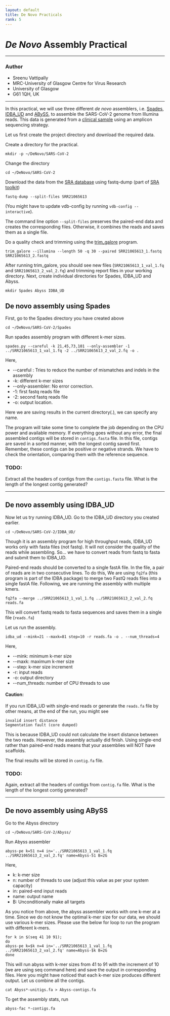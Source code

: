 ```yaml
---
layout: default
title: De Novo Practicals
rank: 5
---
```


# *De Novo* Assembly Practical
---

### Author

- Sreenu Vattipally
- MRC-University of Glasgow Centre for Virus Research
- University of Glasgow
- G61 1QH, UK

---

In this practical, we will use three different *de novo* assemblers, i.e. [Spades](https://github.com/ablab/spades), [IDBA_UD](https://github.com/loneknightpy/idba) and [ABySS](https://github.com/bcgsc/abyss), to assemble the SARS-CoV-2 genome from Illumina reads. This data is generated from a [clinical sample](https://www.ncbi.nlm.nih.gov/sra/?term=SRR21065613) using an amplicon sequencing strategy.

Let us first create the project directory and download the required data.

Create a directory for the practical. 
```
mkdir -p ~/DeNovo/SARS-CoV-2 
```

Change the directory
```
cd ~/DeNovo/SARS-CoV-2
```

Download the data from the [SRA database](https://ncbi.nlm.nih.gov/sra) using fastq-dump (part of [SRA toolkit](https://github.com/ncbi/sra-tools))
```
fastq-dump --split-files SRR21065613
```

(You might have to update vdb-config by running `vdb-config --interactive`). 

The command line option `--split-files` preserves the paired-end data and creates the corresponding files. Otherwise, it combines the reads and saves them as a single file. 

Do a quality check and trimming using the [trim_galore](https://github.com/FelixKrueger/TrimGalore) program.
```
trim_galore --illumina --length 50 -q 30 --paired SRR21065613_1.fastq SRR21065613_2.fastq
```

After running trim_galore,  you should see new files (`SRR21065613_1_val_1.fq` and `SRR21065613_2_val_2.fq`) and trimming report files in your working directory. Next, create individual directories for Spades, IDBA_UD and Abyss.

```
mkdir Spades Abyss IDBA_UD
```

## De novo assembly using Spades 

First, go to the Spades directory you have created above
```
cd ~/DeNovo/SARS-CoV-2/Spades
```

Run spades assembly program with different k-mer sizes.
```
spades.py --careful -k 21,45,73,101 --only-assembler -1 ../SRR21065613_1_val_1.fq -2 ../SRR21065613_2_val_2.fq -o .
```

Here,

- --careful : Tries to reduce the number of mismatches and indels in the assembly   
- -k: different k-mer sizes
- --only-assembler: No error correction.
- -1: first fastq reads file
- -2: second fastq reads file
- -o: output location. 

Here we are saving results in the current directory(.), we can specify any name.

The program will take some time to complete the job depending on the CPU power and available memory. If everything goes without any error, the final assembled contigs will be stored in `contigs.fasta` file. In this file, contigs are saved in a sorted manner, with the longest contig saved first. Remember, these contigs can be positive or negative strands. We have to check the orientation, comparing them with the reference sequence.

### TODO: 
Extract all the headers of contigs from the `contigs.fasta` file. 
What is the length of the longest contig generated?

---

## De novo assembly using IDBA_UD

Now let us try running IDBA_UD. Go to the IDBA_UD directory you created earlier. 
```
cd ~/DeNovo/SARS-CoV-2/IDBA_UD/
```

Though it is an assembly program for high throughput reads, IDBA_UD works only with fasta files (not fastq). It will not consider the quality of the reads while assembling. So... we have to convert reads from fastq to fasta and submit them to IDBA_UD.

Paired-end reads should be converted to a single fastA file. In the file, a pair of reads are in two consecutive lines. To do this, We are using `fq2fa` (this program is part of the IDBA package) to merge two FastQ reads files into a single fastA file. Following, we are running the assembly with multiple kmers.

```
fq2fa --merge ../SRR21065613_1_val_1.fq ../SRR21065613_2_val_2.fq reads.fa 
```

This will convert fastq reads to fasta sequences and saves them in a single file (`reads.fa`)

Let us run the assembly.
```
idba_ud --mink=21 --maxk=81 step=10 -r reads.fa -o . --num_threads=4
```


Here,

- --mink: minimum k-mer size
- --maxk: maximum k-mer size
- --step: k-mer size increment
- -r: input reads
- -o: output directory
- --num_threads: number of CPU threads to use

#### Caution:
If you run IDBA_UD with single-end reads or generate the `reads.fa` file by other means, at the end of the run, you might see

```
invalid insert distance 
Segmentation fault (core dumped)
```

This is because IDBA_UD could not calculate the insert distance between the two reads. However, the assembly actually did finish. Using single-end rather than paired-end reads means that your assemblies will NOT have scaffolds.

The final results will be stored in `contig.fa` file.

### TODO: 
Again, extract all the headers of contigs from `contig.fa` file. What is the length of the longest contig generated?


---

## De novo assembly using ABySS

Go to the Abyss directory

```
cd ~/DeNovo/SARS-CoV-2/Abyss/
```

Run Abyss assembler

```
abyss-pe k=51 n=4 in='../SRR21065613_1_val_1.fq ../SRR21065613_2_val_2.fq' name=Abyss-51 B=2G
```

Here,

- k: k-mer size
- n: number of threads to use (adjust this value as per your system capacity)
- in: paired-end input reads
- name: output name
- B: Unconditionally make all targets

As you notice from above, the abyss assembler works with one k-mer at a time. Since we do not know the optimal k-mer size for our data, we should use various k-mer sizes. Please use the below for loop to run the program with different k-mers.

```
for k in $(seq 41 10 91);
do
abyss-pe k=$k n=4 in='../SRR21065613_1_val_1.fq ../SRR21065613_2_val_2.fq' name=Abyss-$k B=2G
done
```

This will run abyss with k-mer sizes from 41 to 91 with the increment of 10 (we are using seq command here) and save the output in corresponding files. Here you might have noticed that each k-mer size produces different output. Let us combine all the contigs.

```
cat Abyss*-unitigs.fa > Abyss-contigs.fa
```

To get the assembly stats, run

```
abyss-fac *-contigs.fa
```

